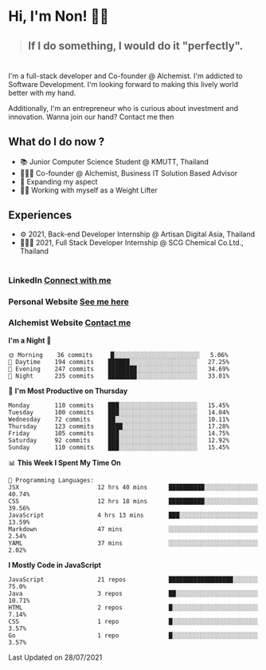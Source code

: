 # Hi, I'm Non! 🖐🏻

> ## If I do something, I would do it "perfectly".

#

I'm a full-stack developer and Co-founder @ Alchemist. I'm addicted to Software Development. I'm looking forward to making this lively world better with my hand.

Additionally, I'm an entrepreneur who is curious about investment and innovation. Wanna join our hand? Contact me then

## What do I do now ?

- 📚 Junior Computer Science Student @ KMUTT, Thailand
- 🧑🏻‍💻 Co-founder @ Alchemist, Business IT Solution Based Advisor
- 🌈 Expanding my aspect
- 🏋🏻 Working with myself as a Weight Lifter

## Experiences

- ⚙️ 2021, Back-end Developer Internship @ Artisan Digital Asia, Thailand
- 🧑🏻‍💻 2021, Full Stack Developer Internship @ SCG Chemical Co.Ltd., Thailand

#

### LinkedIn [Connect with me](https://www.linkedin.com/in/non-nontra/)

### Personal Website [See me here](https://nonnontra.com/)

### Alchemist Website [Contact me](https://alchemist-softwarehouse.co/)

<!--START_SECTION:waka-->
**I'm a Night 🦉** 

```text
🌞 Morning    36 commits     █░░░░░░░░░░░░░░░░░░░░░░░░   5.06% 
🌆 Daytime    194 commits    ██████░░░░░░░░░░░░░░░░░░░   27.25% 
🌃 Evening    247 commits    ████████░░░░░░░░░░░░░░░░░   34.69% 
🌙 Night      235 commits    ████████░░░░░░░░░░░░░░░░░   33.01%

```
📅 **I'm Most Productive on Thursday** 

```text
Monday       110 commits    ███░░░░░░░░░░░░░░░░░░░░░░   15.45% 
Tuesday      100 commits    ███░░░░░░░░░░░░░░░░░░░░░░   14.04% 
Wednesday    72 commits     ██░░░░░░░░░░░░░░░░░░░░░░░   10.11% 
Thursday     123 commits    ████░░░░░░░░░░░░░░░░░░░░░   17.28% 
Friday       105 commits    ███░░░░░░░░░░░░░░░░░░░░░░   14.75% 
Saturday     92 commits     ███░░░░░░░░░░░░░░░░░░░░░░   12.92% 
Sunday       110 commits    ███░░░░░░░░░░░░░░░░░░░░░░   15.45%

```


📊 **This Week I Spent My Time On** 

```text
💬 Programming Languages: 
JSX                      12 hrs 40 mins      ██████████░░░░░░░░░░░░░░░   40.74% 
CSS                      12 hrs 18 mins      ██████████░░░░░░░░░░░░░░░   39.56% 
JavaScript               4 hrs 13 mins       ███░░░░░░░░░░░░░░░░░░░░░░   13.59% 
Markdown                 47 mins             ░░░░░░░░░░░░░░░░░░░░░░░░░   2.54% 
YAML                     37 mins             ░░░░░░░░░░░░░░░░░░░░░░░░░   2.02%

```

**I Mostly Code in JavaScript** 

```text
JavaScript               21 repos            ██████████████████░░░░░░░   75.0% 
Java                     3 repos             ██░░░░░░░░░░░░░░░░░░░░░░░   10.71% 
HTML                     2 repos             █░░░░░░░░░░░░░░░░░░░░░░░░   7.14% 
CSS                      1 repo              █░░░░░░░░░░░░░░░░░░░░░░░░   3.57% 
Go                       1 repo              █░░░░░░░░░░░░░░░░░░░░░░░░   3.57%

```



 Last Updated on 28/07/2021
<!--END_SECTION:waka-->

